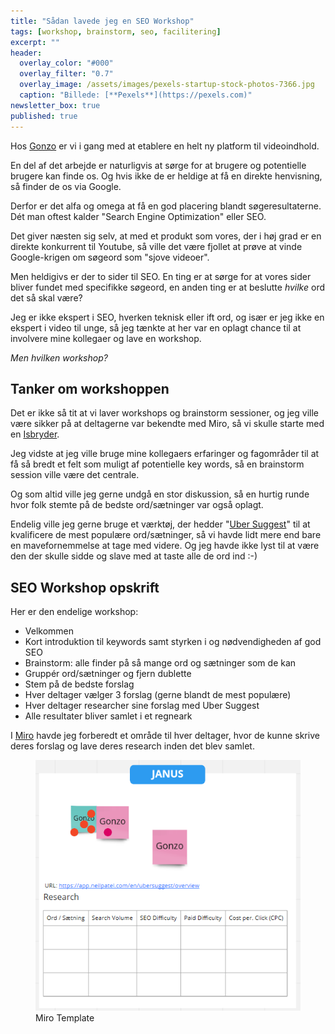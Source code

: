 ```yaml
---
title: "Sådan lavede jeg en SEO Workshop"
tags: [workshop, brainstorm, seo, facilitering]
excerpt: ""
header:
  overlay_color: "#000"
  overlay_filter: "0.7"
  overlay_image: /assets/images/pexels-startup-stock-photos-7366.jpg
  caption: "Billede: [**Pexels**](https://pexels.com)"
newsletter_box: true
published: true
---
```


Hos [Gonzo](http://www.gnz.dk) er vi i gang med at etablere en helt ny platform til videoindhold.

En del af det arbejde er naturligvis at sørge for at brugere og potentielle brugere kan finde os. Og hvis ikke de er heldige at få en direkte henvisning, så finder de os via Google.

Derfor er det alfa og omega at få en god placering blandt søgeresultaterne. Dét man oftest kalder "Search Engine Optimization" eller SEO.

Det giver næsten sig selv, at med et produkt som vores, der i høj grad er en direkte konkurrent til Youtube, så ville det være fjollet at prøve at vinde Google-krigen om søgeord som "sjove videoer".

Men heldigivs er der to sider til SEO. En ting er at sørge for at vores sider bliver fundet med specifikke søgeord, en anden ting er at beslutte _hvilke_ ord det så skal være?

Jeg er ikke ekspert i SEO, hverken teknisk eller ift ord, og især er jeg ikke en ekspert i video til unge, så jeg tænkte at her var en oplagt chance til at involvere mine kollegaer og lave en workshop.

_Men hvilken workshop?_

## Tanker om workshoppen

Det er ikke så tit at vi laver workshops og brainstorm sessioner, og jeg ville være sikker på at deltagerne var bekendte med Miro, så vi skulle starte med en [Isbryder](http://hasseriis.net/tjek-ind-og-isbrydere-ogsaa-virtuelt/).

Jeg vidste at jeg ville bruge mine kollegaers erfaringer og fagområder til at få så bredt et felt som muligt af potentielle key words, så en brainstorm session ville være det centrale.

Og som altid ville jeg gerne undgå en stor diskussion, så en hurtig runde hvor folk stemte på de bedste ord/sætninger var også oplagt.

Endelig ville jeg gerne bruge et værktøj, der hedder "[Uber Suggest](https://app.neilpatel.com/en/ubersuggest/overview)" til at kvalificere de mest populære ord/sætninger, så vi havde lidt mere end bare en mavefornemmelse at tage med videre. Og jeg havde ikke lyst til at være den der skulle sidde og slave med at taste alle de ord ind :-)

## SEO Workshop opskrift

Her er den endelige workshop:

- Velkommen
- Kort introduktion til keywords samt styrken i og nødvendigheden af god SEO
- Brainstorm: alle finder på så mange ord og sætninger som de kan
- Gruppér ord/sætninger og fjern dublette
- Stem på de bedste forslag
- Hver deltager vælger 3 forslag (gerne blandt de mest populære)
- Hver deltager researcher sine forslag med Uber Suggest
- Alle resultater bliver samlet i et regneark

I [Miro](https://miro.com) havde jeg forberedt et område til hver deltager, hvor de kunne skrive deres forslag og lave deres research inden det blev samlet.

<figure class="align-center">
	<img src="/assets/images/miro-seo.png">
    <figcaption>Miro Template</figcaption>
</figure>
